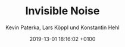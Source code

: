 ---
layout: post
author: "Kevin Paterka, Lars Köppl und Konstantin Hehl"
date:   2019-13-01 18:16:02 +0100
title:  "Invisible Noise"
text: "Wo befinde ich mich gerade, und was geschieht in diesem Augenblick? Unsere Sinneseindrücke helfen uns, diese Fragen zu beantworten und die Orientierung zu behalten. Tag und Nacht empfangen wir fortlaufend eine Vielzahl von Reizen und Stimulationen, die wir dank speziellen Nervenzellen – unseren Sinneszellen – wahrnehmen.

Diese vermeintlich freie Entdeckung unserer Umwelt wird von unserem Unterbewusstsein gesteuert um von der Vielzahl der Eindrücke nicht erdrückt zu werden. Invisible Noise spielt mit unserer Aufmerksamkeit zwischen Hörsinn und Sehsinn.Die Unterstützung unserer Augen um ein Geräusch klar zu definieren entfällt. 

Das Unhörbare wird hörbar.

Machen wir uns der Vielfalt unserer Sinneseindrücke bewusst, beginnt die Stadt unsichtbare Geschichten zu erzählen.Alltagsgeräusche werden zur Rhythmen und die Großstadt schlussendlich zum Orchester. "
imgMin: 
  - "https://raw.githubusercontent.com/Ebertplatz/images/master/21-12-2018-post-6/miniaturen/001.JPG"
  - "https://raw.githubusercontent.com/Ebertplatz/images/master/21-12-2018-post-6/miniaturen/002.JPG"
  - "https://raw.githubusercontent.com/Ebertplatz/images/master/21-12-2018-post-6/miniaturen/006.JPG"
  - "https://raw.githubusercontent.com/Ebertplatz/images/master/21-12-2018-post-6/miniaturen/006.JPG"
  - "https://raw.githubusercontent.com/Ebertplatz/images/master/21-12-2018-post-6/miniaturen/005.JPG"
  - "https://raw.githubusercontent.com/Ebertplatz/images/master/21-12-2018-post-6/miniaturen/006.JPG"
  - "https://raw.githubusercontent.com/Ebertplatz/images/master/21-12-2018-post-6/miniaturen/007.JPG"
  - "https://raw.githubusercontent.com/Ebertplatz/images/master/21-12-2018-post-6/miniaturen/008.JPG"
  - "https://raw.githubusercontent.com/Ebertplatz/images/master/21-12-2018-post-6/miniaturen/009.JPG"
  - "https://raw.githubusercontent.com/Ebertplatz/images/master/21-12-2018-post-6/miniaturen/010.JPG"

imgOrig: 
  - "https://raw.githubusercontent.com/Ebertplatz/images/master/16-12-2018-post-6/originale/001.jpg"
  - "https://raw.githubusercontent.com/Ebertplatz/images/master/16-12-2018-post-6/originale/002.JPG"
  - "https://raw.githubusercontent.com/Ebertplatz/images/master/16-12-2018-post-6/originale/003.JPG"
  - "https://raw.githubusercontent.com/Ebertplatz/images/master/16-12-2018-post-6/originale/004.JPG"
  - "https://raw.githubusercontent.com/Ebertplatz/images/master/16-12-2018-post-6/originale/005.JPG"
  - "https://raw.githubusercontent.com/Ebertplatz/images/master/16-12-2018-post-6/originale/006.JPG"
  - "https://raw.githubusercontent.com/Ebertplatz/images/master/16-12-2018-post-6/originale/007.JPG"
  - "https://raw.githubusercontent.com/Ebertplatz/images/master/16-12-2018-post-6/originale/008.JPG"
  - "https://raw.githubusercontent.com/Ebertplatz/images/master/16-12-2018-post-6/originale/009.JPG"
  - "https://raw.githubusercontent.com/Ebertplatz/images/master/16-12-2018-post-6/originale/011.JPG"
  - "https://raw.githubusercontent.com/Ebertplatz/images/master/16-12-2018-post-6/originale/012.JPG"
  - "https://raw.githubusercontent.com/Ebertplatz/images/master/16-12-2018-post-6/originale/013.JPG"
  - "https://raw.githubusercontent.com/Ebertplatz/images/master/16-12-2018-post-6/originale/014.JPG"
  - "https://raw.githubusercontent.com/Ebertplatz/images/master/16-12-2018-post-6/originale/015.JPG"
  - "https://raw.githubusercontent.com/Ebertplatz/images/master/16-12-2018-post-6/originale/016.JPG"
  - "https://raw.githubusercontent.com/Ebertplatz/images/master/16-12-2018-post-6/originale/017.JPG"
  - "https://raw.githubusercontent.com/Ebertplatz/images/master/16-12-2018-post-6/originale/018.JPG"
  - "https://raw.githubusercontent.com/Ebertplatz/images/master/16-12-2018-post-6/originale/019.JPG"
  - "https://raw.githubusercontent.com/Ebertplatz/images/master/16-12-2018-post-6/originale/020.JPG"
  - "https://raw.githubusercontent.com/Ebertplatz/images/master/16-12-2018-post-6/originale/021.JPG"
  - "https://raw.githubusercontent.com/Ebertplatz/images/master/16-12-2018-post-6/originale/022.JPG"
  - "https://raw.githubusercontent.com/Ebertplatz/images/master/16-12-2018-post-6/originale/023.JPG"
  - "https://raw.githubusercontent.com/Ebertplatz/images/master/16-12-2018-post-6/originale/024.JPG"
  - "https://raw.githubusercontent.com/Ebertplatz/images/master/16-12-2018-post-6/originale/025.JPG"
  - "https://raw.githubusercontent.com/Ebertplatz/images/master/16-12-2018-post-6/originale/026.JPG"
  - "https://raw.githubusercontent.com/Ebertplatz/images/master/16-12-2018-post-6/originale/027.JPG"
  - "https://raw.githubusercontent.com/Ebertplatz/images/master/16-12-2018-post-6/originale/028.JPG"
  - "https://raw.githubusercontent.com/Ebertplatz/images/master/16-12-2018-post-6/originale/029.JPG"
  - "https://raw.githubusercontent.com/Ebertplatz/images/master/16-12-2018-post-6/originale/030.JPG"
---